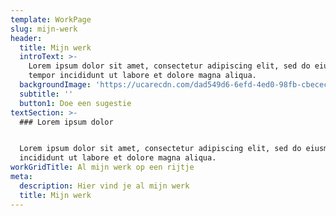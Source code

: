 ```yaml
---
template: WorkPage
slug: mijn-werk
header:
  title: Mijn werk
  introText: >-
    Lorem ipsum dolor sit amet, consectetur adipiscing elit, sed do eiusmod
    tempor incididunt ut labore et dolore magna aliqua.
  backgroundImage: 'https://ucarecdn.com/dad549d6-6efd-4ed0-98fb-cbecec73f43b/'
  subtitle: ''
  button1: Doe een sugestie
textSection: >-
  ### Lorem ipsum dolor


  Lorem ipsum dolor sit amet, consectetur adipiscing elit, sed do eiusmod tempor
  incididunt ut labore et dolore magna aliqua.
workGridTitle: Al mijn werk op een rijtje
meta:
  description: Hier vind je al mijn werk
  title: Mijn werk
---
```

